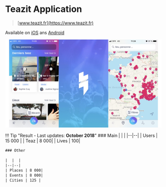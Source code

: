 # Teazit Application

> [www.teazit.fr](https://www.teazit.fr)

Available on [iOS](https://itunes.apple.com/app/apple-store/id1254988164?pt=118720610&ct=insta-20180825&mt=8) ans [Android](https://play.google.com/store/apps/details?id=fr.appsolute.teazit&referrer=utm_source%3Dweb-teazit%26utm_medium%3Dbutton)

![Teazit Application](../assets/teazit-images/teazit-images.003.jpeg)


!!! Tip "Result - Last updates: **October 2018**"
    ### Main
    |  |  |
    |--|--|
    | Users | 15 000 |
    | Teaz | 8 000|
    | Lives | 100|

    ### Other

    |  |  |
    |--|--|
    | Places | 8 000|
    | Events | 8 000|
    | Cities | 125 |
